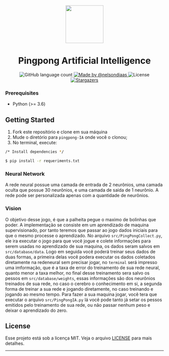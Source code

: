 <h1 align="center">
  <img src="https://user-images.githubusercontent.com/40550247/72228004-81071600-3581-11ea-9972-1cbe906001ed.png" width="120px" />
</h1>

<h1 align="center">
  Pingpong 
Artificial Intelligence 
</h1>

<p align="center">
  <img alt="GitHub language count" src="https://img.shields.io/github/languages/count/nelsondiaas/pingpong-IA?color=%2304D361">

  <a href="https://github.com/nelsondiaas">
    <img alt="Made by @nelsondiaas" src="https://img.shields.io/badge/made%20by-%40nelsondiaas-%2304D361">
  </a>

  <img alt="License" src="https://img.shields.io/badge/license-MIT-%2304D361">

  <a href="https://github.com/nelsondiaas/bookstore-frontend/stargazers">
    <img alt="Stargazers" src="https://img.shields.io/github/stars/nelsondiaas/pingpong-IA?style=social">
  </a>
</p>

### Prerequisites
* Python (>= 3.6)

## Getting Started
1. Fork este repositório e clone em sua máquina
2. Mude o diretório para `pingpong-IA` onde você o clonou;
3. No terminal, execute:

```bash
/* Install dependencies */

$ pip install -r requeriments.txt
```

### Neural Network
A rede neural possue uma camada de entrada de 2 neurônios, uma camada oculta que possue 30 neurônios, e uma camada de saida de 1 neurônio. A rede pode ser personalizada apenas com a quantidade de neurônios.

### Vision
O objetivo desse jogo, é que a palheita pegue o maximo de bolinhas que poder. A implementação se consiste em um aprendizado de maquina supervisionado, por tanto teremos que passar ao jogo dados iniciais para que o mesmo processe o aprendizado. No arquivo ``src/PingPongCollect.py``, ele ira executar o jogo para que você jogue e colete informações para serem usadas no aprendizado de sua maquina, os dados seram salvos em ``src/database/data``. Logo em seguida você poderá treinar seus dados de duas formas, a primeira delas você podera executar os dados coletados diretamente na redeneural sem precisar jogar, no ```terminal``` será impresso uma imformação, que é a taxa de error do treinamento de sua rede neural, quanto menor a taxa melhor, no final desse treinamento sera salvo os pessos em ```src/database/weights```, essas informações são dos neurônios treinados de sua rede, no caso o cerebro o conhecimento em si, a segunda forma de treinar a sua rede e jogando diretamente, no caso treinando e jogando ao mesmo tempo. Para fazer a sua maquina jogar, você tera que executar o arquivo ```src/PingPongIA.py``` lá você pode tanto já setar os pessos emitidos pelo treinamento de sua rede, ou não passar nenhum peso e deixar o aprendizado do zero.

## License

Esse projeto está sob a licença MIT. Veja o arquivo [LICENSE](LICENSE.md) para mais detalhes.

---